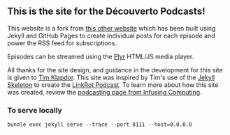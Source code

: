 ## This is the site for the **Découverto Podcasts**!


This website is a fork from [this other website](https://wiobyrne.github.io/infusing-computing-pod/index.html) which has been built using Jekyll and GitHub Pages to create individual posts for each episode and power the RSS feed for subscriptions. 

Episodes can be streamed using the [Plyr](https://github.com/Selz/plyr) HTML/JS media player.

All thanks for the site design, and guidance in the development for this site is given to [Tim Klapdor](https://timklapdor.com/). This site was inspired by Tim's use of the [Jekyll Skeleton](https://github.com/timklapdor/jekyll-skeleton) to create the [LinkRot Podcast](https://github.com/timklapdor/link-rot).
To learn more about how this site was created, review the [podcasting page from Infusing Computing](https://wiobyrne.github.io/infusing-computing-pod/podcast.html).  

### To serve locally
```
bundle exec jekyll serve --trace --port 8111 --host=0.0.0.0
```